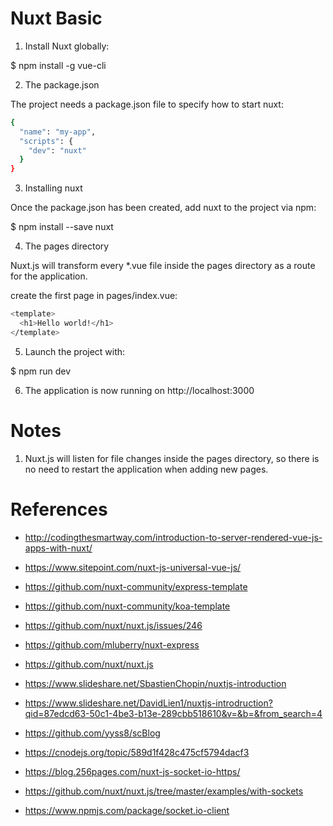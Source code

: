 # Nuxt Basic

1. Install Nuxt globally:

$ npm install -g vue-cli

2. The package.json

The project needs a package.json file to specify how to start nuxt:

``` bash
{
  "name": "my-app",
  "scripts": {
    "dev": "nuxt"
  }
}
```

3. Installing nuxt

Once the package.json has been created, add nuxt to the project via npm:

$ npm install --save nuxt

4. The pages directory

Nuxt.js will transform every *.vue file inside the pages directory as a route for the application.

create the first page in pages/index.vue:

``` bash
<template>
  <h1>Hello world!</h1>
</template>
```

5. Launch the project with:

$ npm run dev

6. The application is now running on http://localhost:3000

# Notes

1. Nuxt.js will listen for file changes inside the pages directory, so there is no need to restart the application when adding new pages.

# References

* http://codingthesmartway.com/introduction-to-server-rendered-vue-js-apps-with-nuxt/
* https://www.sitepoint.com/nuxt-js-universal-vue-js/
* https://github.com/nuxt-community/express-template
* https://github.com/nuxt-community/koa-template
* https://github.com/nuxt/nuxt.js/issues/246
* https://github.com/mluberry/nuxt-express
* https://github.com/nuxt/nuxt.js
* https://www.slideshare.net/SbastienChopin/nuxtjs-introduction
* https://www.slideshare.net/DavidLien1/nuxtjs-introdruction?qid=87edcd63-50c1-4be3-b13e-289cbb518610&v=&b=&from_search=4
* https://github.com/yyss8/scBlog
* https://cnodejs.org/topic/589d1f428c475cf5794dacf3
* https://blog.256pages.com/nuxt-js-socket-io-https/

* https://github.com/nuxt/nuxt.js/tree/master/examples/with-sockets
* https://www.npmjs.com/package/socket.io-client
